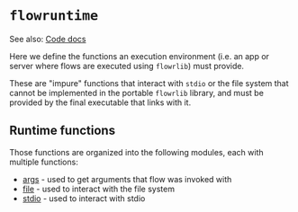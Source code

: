
# `flowruntime`

See also: [Code docs](http://andrewdavidmackenzie.github.io/flow/code/doc/flowruntime/index.html)

Here we define the functions an execution environment 
(i.e. an app or server where flows are executed using `flowrlib`) must provide.

These are "impure" functions that interact with `stdio` or the file system that 
cannot be implemented in the portable `flowrlib` library, and must be provided by the final
executable that links with it.

## Runtime functions
Those functions are organized into the following modules, each with multiple functions:
* [args](args/args.md) - used to get arguments that flow was invoked with
* [file](file/file.md) - used to interact with the file system
* [stdio](stdio/stdio.md) - used to interact with stdio
